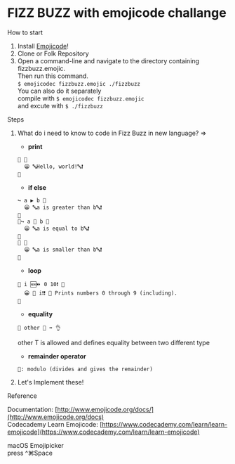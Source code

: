 # FIZZ BUZZ with emojicode challange

How to start

1. Install [Emojicode](http://www.emojicode.org/docs/guides/install.html)!
1. Clone or Folk Repository
1. Open a command-line and navigate to the directory containing fizzbuzz.emojic.  
   Then run this command.  
   `$ emojicodec fizzbuzz.emojic ./fizzbuzz`  
   You can also do it separately  
   compile with `$ emojicodec fizzbuzz.emojic`  
   and excute with `$ ./fizzbuzz`

Steps

1. What do i need to know to code in Fizz Buzz in new language? =>

   - **print**

   ```
   🏁 🍇
     😀 🔤Hello, world!🔤❗️
   🍉
   ```

   - **if else**

   ```
   ↪️ a ▶️ b 🍇
     😀 🔤a is greater than b🔤❗️
   🍉
   🙅↪️ a 🙌 b 🍇
     😀 🔤a is equal to b🔤❗️
   🍉
   🙅 🍇
     😀 🔤a is smaller than b🔤❗️
   🍉
   ```

   - **loop**

   ```
   🔂 i 🆕⏩ 0 10❗️ 🍇
     😀 🔡 i❗️❗️ 💭 Prints numbers 0 through 9 (including).
   🍉
   ```

   - **equality**

   ```
   🙌 other 🔢 ➡️ 👌
   ```

   other T is allowed and defines equality between two different type

   - **remainder operator**

   ```
   🚮: modulo (divides and gives the remainder)
   ```

1. Let's Implement these!

Reference

Documentation: [http://www.emojicode.org/docs/](http://www.emojicode.org/docs)  
Codecademy Learn Emojicode: [https://www.codecademy.com/learn/learn-emojicode](https://www.codecademy.com/learn/learn-emojicode)

macOS Emojipicker  
press ^⌘Space
